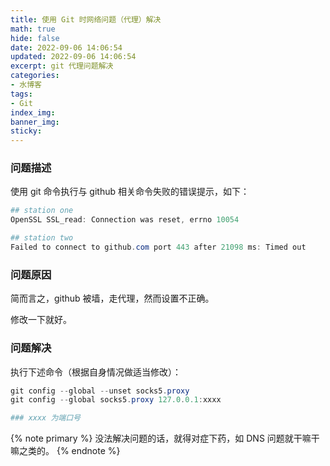 ```yaml
---
title: 使用 Git 时网络问题（代理）解决
math: true
hide: false
date: 2022-09-06 14:06:54
updated: 2022-09-06 14:06:54
excerpt: git 代理问题解决
categories: 
- 水博客
tags:
- Git
index_img:
banner_img:
sticky:
---
```


### 问题描述

使用 git 命令执行与 github 相关命令失败的错误提示，如下：

```powershell
## station one
OpenSSL SSL_read: Connection was reset, errno 10054

## station two
Failed to connect to github.com port 443 after 21098 ms: Timed out
```

### 问题原因

简而言之，github 被墙，走代理，然而设置不正确。

修改一下就好。

### 问题解决

执行下述命令（根据自身情况做适当修改）：

```powershell
git config --global --unset socks5.proxy
git config --global socks5.proxy 127.0.0.1:xxxx

### xxxx 为端口号
```

{% note primary %}
没法解决问题的话，就得对症下药，如 DNS 问题就干嘛干嘛之类的。
{% endnote %}
